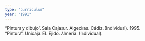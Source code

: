 ```yaml
---
type: "curriculum"
year: "1991"
---
```

“Pintura y dibujo”. Sala Cajasur. Algeciras. Cádiz. (Individual). 1995. “Pintura”. Unicaja. EL Ejido. Almería. (Individual).